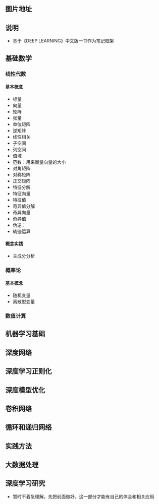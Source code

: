 ## 图片地址



## 说明

- 基于《DEEP LEARNING》中文版一书作为笔记框架





## 基础数学





### 线性代数



#### 基本概念

- 标量
- 向量
- 矩阵
- 张量
- 单位矩阵
- 逆矩阵
- 线性相关
- 子空间
- 列空间
- 值域
- 范数：用来衡量向量的大小
- 对角矩阵
- 对称矩阵
- 正交矩阵
- 特征分解
- 特征向量
- 特征值
- 奇异值分解
- 奇异向量
- 奇异值
- 伪逆：
- 轨迹运算

#### 概念实践

- 主成分分析

### 概率论

#### 基本概念

- 随机变量
- 离散型变量

### 数值计算



## 机器学习基础







## 深度网络





## 深度学习正则化



## 深度模型优化



## 卷积网络



## 循环和递归网络





## 实践方法



## 大数据处理



## 深度学习研究

- 暂时不着急理解。先把前面做好。这一部分才能有自己的体会和相关应用